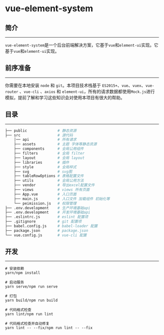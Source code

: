 # vue-element-system

## 简介
---
`vue-element-system`是一个后台前端解决方案，它基于`vue`和`element-ui`实现。它基于`vue`和`element-ui`实现。

## 前序准备
---
你需要在本地安装 `node` 和 `git`。本项目技术栈基于 `ES2015+`、`vue`、`vuex`、`vue-router` 、`vue-cli` 、`axios` 和 `element-ui`，所有的请求数据都使用`Mock.js`进行模拟，提前了解和学习这些知识会对使用本项目有很大的帮助。

## 目录
---
``` sh
├── public              # 静态资源
├── src                 # 源代码
    │── api             # 所有请求
    ├── assets          # 主题 字体等静态资源
    ├── components      # 全局公用组件
    ├── filters         # 全局 filter
    ├── layout          # 全局 layout
    ├── libraries       # 插件
    ├── style           # 全局样式
    ├── svg             # svg图
    ├── tableRowOptions # 表格配置文件
    ├── utils           # 全局公用方法
    ├── vendor          # 导出excel配置文件
    ├── views           # views 所有页面
    ├── App.vue         # 入口页面
    ├── main.js         # 入口文件 加载组件 初始化等
    └── peimission.js   # 权限管理
├── .env.development    # 生产环境基础api
├── .env.development    # 开发环境基础api
├── .eslintrc.js        # eslint 配置项
├── .gitignore          # git 配置项
├── babel.config.js     # babel-loader 配置
├── package.json        # package.json
└── vue.config.js       # vue-cli 配置

```

## 开发
---
```
# 安装依赖
yarn/npm install

# 启动服务
yarn serve/npm run serve

# 打包
yarn build/npm run build

# 代码格式检查
yarn lint/npm run lint

# 代码格式检查并自动修复
yarn lint -- --fix/npm run lint -- --fix
```
